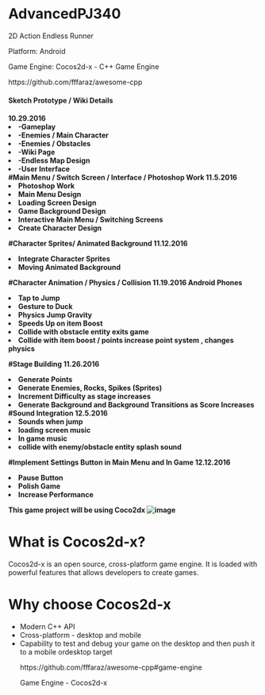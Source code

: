 # AdvancedPJ340
2D Action Endless Runner
<p>Platform: Android </p>
<p>Game Engine: Cocos2d-x - C++ Game Engine </p>
<p>https://github.com/fffaraz/awesome-cpp</p>
<h4>Sketch Prototype / Wiki Details <h4>      				10.29.2016
<li>-Gameplay </li>
<li>-Enemies / Main Character </li>
<li>-Enemies / Obstacles      </li>
<li>-Wiki Page                </li>
<li>-Endless Map Design       </li>
<li>-User Interface           </li>
#Main Menu / Switch Screen / Interface / Photoshop Work		11.5.2016
<li>Photoshop Work </li>
<li>Main Menu Design </li>
<li>Loading Screen Design </li>
<li>Game Background Design </li>
<li>Interactive Main Menu / Switching Screens </li>
<li>Create Character Design </li>

#Character Sprites/ Animated Background				11.12.2016
<li>Integrate Character Sprites </li>
<li>Moving Animated Background</li>

#Character Animation / Physics / Collision			11.19.2016
Android Phones
<li>Tap to Jump</li>
<li>Gesture to Duck</li>
<li>Physics Jump Gravity </li>
<li>Speeds Up on item Boost</li>
<li>Collide with obstacle entity exits game</li>
<li>Collide with item boost / points increase point system , changes physics</li>

#Stage Building							                 11.26.2016
<li>Generate Points
<li>Generate Enemies, Rocks, Spikes (Sprites)
<li>Increment Difficulty as stage increases
<li>Generate Background and Background Transitions as Score Increases
#Sound Integration					                	12.5.2016
<li>Sounds when jump</li>
<li>loading screen music</li>
<li>In game music</li>
<li>collide with enemy/obstacle entity splash sound</li>

#Implement Settings Button in Main Menu and In Game		12.12.2016
<li>Pause Button</li>
<li>Polish Game</li> 
<li>Increase Performance</li>


This game project will be using Coco2dx ![image](http://media.pocketgamer.biz/2014/5/18898/cocos2d-x-r100x100.jpg)
<h1>What is Cocos2d-x?</h1>
Cocos2d-x is an open source, cross-platform game engine. It is loaded with powerful features that allows developers to create games.
<h1>Why choose Cocos2d-x</h1>
<ul>
<li> Modern C++ API </li>
<li>Cross-platform - desktop and mobile</li>
<li> Capability to test and debug your game on the desktop and then push it to a mobile ordesktop target</li>
</ul>
<ul>
<p>
https://github.com/fffaraz/awesome-cpp#game-engine</p>
<p>Game Engine - Cocos2d-x </p>
